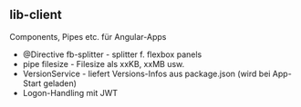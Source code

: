 ## lib-client

Components, Pipes etc. für Angular-Apps 

* @Directive fb-splitter - splitter f. flexbox panels
* pipe filesize - Filesize als xxKB, xxMB usw.
* VersionService - liefert Versions-Infos aus package.json (wird bei App-Start geladen)
* Logon-Handling mit JWT

